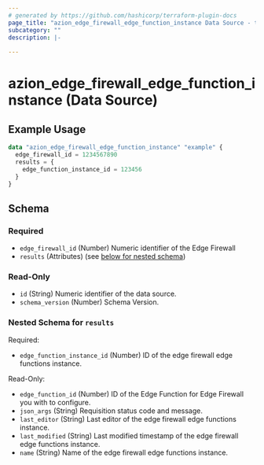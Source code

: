 ```yaml
---
# generated by https://github.com/hashicorp/terraform-plugin-docs
page_title: "azion_edge_firewall_edge_function_instance Data Source - terraform-provider-azion"
subcategory: ""
description: |-
  
---
```


# azion_edge_firewall_edge_function_instance (Data Source)



## Example Usage

```terraform
data "azion_edge_firewall_edge_function_instance" "example" {
  edge_firewall_id = 1234567890
  results = {
    edge_function_instance_id = 123456
  }
}
```

<!-- schema generated by tfplugindocs -->
## Schema

### Required

- `edge_firewall_id` (Number) Numeric identifier of the Edge Firewall
- `results` (Attributes) (see [below for nested schema](#nestedatt--results))

### Read-Only

- `id` (String) Numeric identifier of the data source.
- `schema_version` (Number) Schema Version.

<a id="nestedatt--results"></a>
### Nested Schema for `results`

Required:

- `edge_function_instance_id` (Number) ID of the edge firewall edge functions instance.

Read-Only:

- `edge_function_id` (Number) ID of the Edge Function for Edge Firewall you with to configure.
- `json_args` (String) Requisition status code and message.
- `last_editor` (String) Last editor of the edge firewall edge functions instance.
- `last_modified` (String) Last modified timestamp of the edge firewall edge functions instance.
- `name` (String) Name of the edge firewall edge functions instance.
